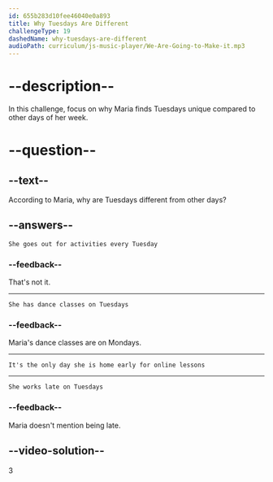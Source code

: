 ```yaml
---
id: 655b283d10fee46040e0a893
title: Why Tuesdays Are Different
challengeType: 19
dashedName: why-tuesdays-are-different
audioPath: curriculum/js-music-player/We-Are-Going-to-Make-it.mp3
---
```


<!--
AUDIO REFERENCE: 
Maria: On Tuesdays, I learn Japanese. I take online lessons at 7 PM. I think it is the only day I am home so early.
-->

# --description--

In this challenge, focus on why Maria finds Tuesdays unique compared to other days of her week.

# --question--

## --text--

According to Maria, why are Tuesdays different from other days?

## --answers--

`She goes out for activities every Tuesday`

### --feedback--

That's not it.

---

`She has dance classes on Tuesdays`

### --feedback--

Maria's dance classes are on Mondays. 

---

`It's the only day she is home early for online lessons`

---

`She works late on Tuesdays`

### --feedback--

Maria doesn't mention being late.

## --video-solution--

3
